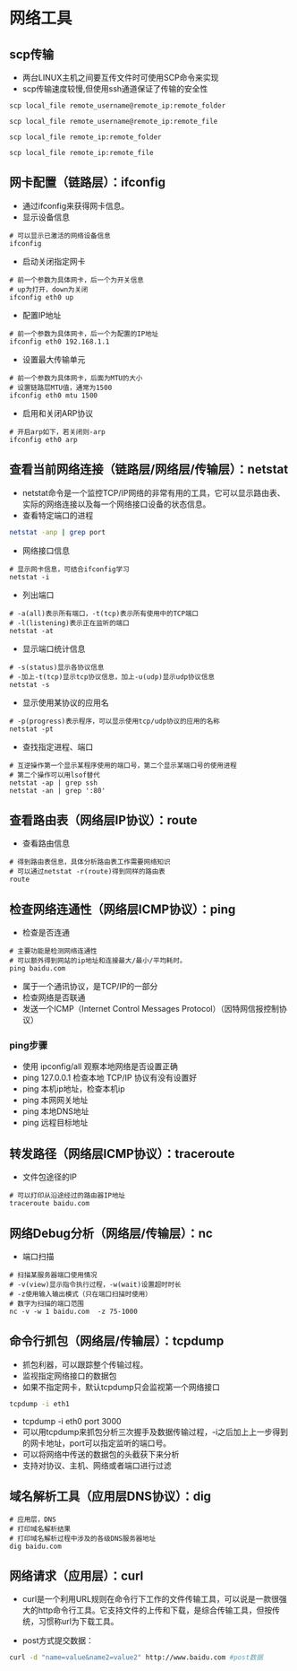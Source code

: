 # 网络工具

## scp传输

- 两台LINUX主机之间要互传文件时可使用SCP命令来实现
- scp传输速度较慢,但使用ssh通道保证了传输的安全性

```shell
scp local_file remote_username@remote_ip:remote_folder

scp local_file remote_username@remote_ip:remote_file

scp local_file remote_ip:remote_folder

scp local_file remote_ip:remote_file
```

## 网卡配置（链路层）：ifconfig

- 通过ifconfig来获得网卡信息。
- 显示设备信息

```shell
# 可以显示已激活的网络设备信息
ifconfig
```

- 启动关闭指定网卡

```shell
# 前一个参数为具体网卡，后一个为开关信息
# up为打开，down为关闭
ifconfig eth0 up
```

- 配置IP地址

```shell
# 前一个参数为具体网卡，后一个为配置的IP地址
ifconfig eth0 192.168.1.1
```

- 设置最大传输单元

```shell
# 前一个参数为具体网卡，后面为MTU的大小
# 设置链路层MTU值，通常为1500
ifconfig eth0 mtu 1500
```

- 启用和关闭ARP协议

```shell
# 开启arp如下，若关闭则-arp
ifconfig eth0 arp
```

## 查看当前网络连接（链路层/网络层/传输层）：netstat

- netstat命令是一个监控TCP/IP网络的非常有用的工具，它可以显示路由表、实际的网络连接以及每一个网络接口设备的状态信息。
- 查看特定端口的进程

```sh
netstat -anp | grep port
```

- 网络接口信息

```shell
# 显示网卡信息，可结合ifconfig学习
netstat -i
```

- 列出端口

```shell
# -a(all)表示所有端口，-t(tcp)表示所有使用中的TCP端口
# -l(listening)表示正在监听的端口
netstat -at
```

- 显示端口统计信息

```shell
# -s(status)显示各协议信息
# -加上-t(tcp)显示tcp协议信息，加上-u(udp)显示udp协议信息
netstat -s
```

- 显示使用某协议的应用名

```shell 
# -p(progress)表示程序，可以显示使用tcp/udp协议的应用的名称
netstat -pt
```

- 查找指定进程、端口

```shell
# 互逆操作第一个显示某程序使用的端口号，第二个显示某端口号的使用进程
# 第二个操作可以用lsof替代
netstat -ap | grep ssh
netstat -an | grep ':80'
```

## 查看路由表（网络层IP协议）：route

- 查看路由信息

```shell
# 得到路由表信息，具体分析路由表工作需要网络知识
# 可以通过netstat -r(route)得到同样的路由表
route
```

## 检查网络连通性（网络层ICMP协议）：ping

- 检查是否连通

```shell
# 主要功能是检测网络连通性
# 可以额外得到网站的ip地址和连接最大/最小/平均耗时。
ping baidu.com
```

- 属于一个通讯协议，是TCP/IP的一部分
- 检查网络是否联通
- 发送一个ICMP（Internet Control Messages Protocol）（因特网信报控制协议）

### ping步骤

- 使用 ipconfig/all 观察本地网络是否设置正确
- ping 127.0.0.1 检查本地 TCP/IP 协议有没有设置好
- ping 本机ip地址，检查本机ip
- ping 本网网关地址
- ping 本地DNS地址
- ping 远程目标地址

## 转发路径（网络层ICMP协议）：traceroute

- 文件包途径的IP

```shell
# 可以打印从沿途经过的路由器IP地址
traceroute baidu.com
```

## 网络Debug分析（网络层/传输层）：nc

- 端口扫描

```shell
# 扫描某服务器端口使用情况
# -v(view)显示指令执行过程，-w(wait)设置超时时长
# -z使用输入输出模式（只在端口扫描时使用）
# 数字为扫描的端口范围
nc -v -w 1 baidu.com  -z 75-1000
```

## 命令行抓包（网络层/传输层）：tcpdump

- 抓包利器，可以跟踪整个传输过程。
- 监视指定网络接口的数据包
- 如果不指定网卡，默认tcpdump只会监视第一个网络接口

```sh
tcpdump -i eth1
```

- tcpdump -i eth0 port 3000
- 可以用tcpdump来抓包分析三次握手及数据传输过程，-i之后加上上一步得到的网卡地址，port可以指定监听的端口号。
- 可以将网络中传送的数据包的头截获下来分析
- 支持对协议、主机、网络或者端口进行过滤

## 域名解析工具（应用层DNS协议）：dig

```shell
# 应用层，DNS
# 打印域名解析结果
# 打印域名解析过程中涉及的各级DNS服务器地址
dig baidu.com
```

## 网络请求（应用层）：curl

- curl是一个利用URL规则在命令行下工作的文件传输工具，可以说是一款很强大的http命令行工具。它支持文件的上传和下载，是综合传输工具，但按传统，习惯称url为下载工具。

- post方式提交数据：

```sh
curl -d "name=value&name2=value2" http://www.baidu.com #post数据
```